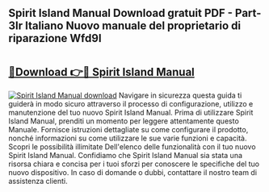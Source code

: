 ## Spirit Island Manual Download gratuit PDF - Part-3Ir Italiano Nuovo manuale del proprietario di riparazione Wfd9I

# <h2><a href="http://dfdmos.blite.top/?on=Spirit+Island+Manual">🔗Download 👉🔴 Spirit Island Manual</a></h2>

[![Spirit Island Manual download](https://i.imgur.com/lujVjoI.png)](http://dfdmos.blite.top/?on=Spirit+Island+Manual)
Navigare in sicurezza questa guida ti guiderà in modo sicuro attraverso il processo di configurazione, utilizzo e manutenzione del tuo nuovo Spirit Island Manual. Prima di utilizzare Spirit Island Manual, prenditi un momento per leggere attentamente questo Manuale. Fornisce istruzioni dettagliate su come configurare il prodotto, nonché informazioni su come utilizzare le sue varie funzioni e capacità. Scopri le possibilità illimitate Dell'elenco delle funzionalità con il tuo nuovo Spirit Island Manual. Confidiamo che Spirit Island Manual sia stata una risorsa chiara e concisa per i tuoi sforzi per conoscere le specifiche del tuo nuovo dispositivo. In caso di domande o dubbi, contattare il nostro team di assistenza clienti.

